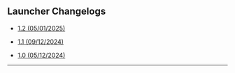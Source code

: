 ## **Launcher Changelogs**

 - [1.2 (05/01/2025)](https://github.com/VaporClient/Changelogs/blob/main/changelogs/launcher/1.2.md)

 - [1.1 (09/12/2024)](https://github.com/VaporClient/Changelogs/blob/main/changelogs/launcher/1.1.md)

 - [1.0 (05/12/2024)](https://github.com/VaporClient/Changelogs/blob/main/changelogs/launcher/1.0.md)
---

